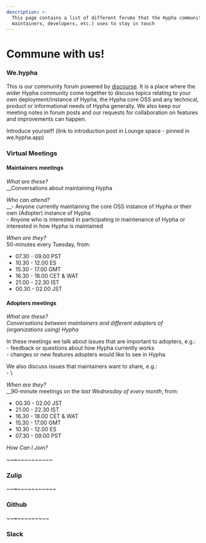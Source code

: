 ```yaml
---
description: >-
  This page contains a list of different forums that the Hypha community (users,
  maintainers, developers, etc.) uses to stay in touch
---
```


# Commune with us!

### We.hypha

This is our community forum powered by [discourse](https://www.discourse.org). It is a place where the wider Hypha community come together to discuss topics relating to your own deployment/instance of Hypha, the Hypha core OSS and any technical, product or informational needs of Hypha generally. We also keep our meeting notes in forum posts and our requests for collaboration on features and improvements can happen.

Introduce yourself! (link to introduction post in Lounge space - pinned in we.hypha.app)



### Virtual Meetings

#### Maintainers meetings

_What are these?_\
__Conversations about maintaining Hypha

_Who can attend?_\
__- Anyone currently maintaining the core OSS instance of Hypha or their own (Adopter) instance of Hypha\
\- Anyone who is interested in participating in maintenance of Hypha or interested in how Hypha is maintained

_When are they?_\
50-minutes every Tuesday, from:

* 07.30 - 09.00 PST
* 10.30 - 12.00 ES
* 15.30 - 17.00 GMT
* 16.30 - 18.00 CET & WAT
* 21.00 - 22.30 IST
* 00.30 - 02.00 JST

#### Adopters meetings

_What are these?_\
_Conversations between maintainers and different adopters of (organizations using) Hypha_

In these meetings we talk about issues that are important to adopters, e.g.:\
&#x20;\- feedback or questions about how Hypha currently works\
&#x20;\- changes or new features adopters would like to see in Hypha

We also discuss issues that maintainers want to share, e.g.:\
&#x20;\- \


_When are they?_\
__90-minute meetings on the _last Wednesday of every month_, from:

* 00.30 - 02.00 JST
* 21.00 - 22.30 IST
* 16.30 - 18.00 CET & WAT
* 15.30 - 17.00 GMT
* 10.30 - 12.00 ES
* 07.30 - 09.00 PST

_How Can I Join?_&#x20;

\~\~~~\~~~\~\~\~\~\~\~\~\~\~\~

### Zulip



\~\~~~\~~~\~\~\~\~\~\~\~\~\~\~\~

### Github



\~\~~~\~~~\~\~\~\~\~\~\~\~\~

### Slack
